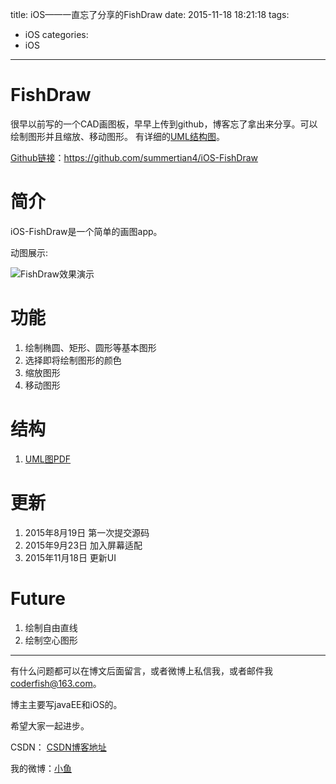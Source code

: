 title: iOS——一直忘了分享的FishDraw
date: 2015-11-18 18:21:18
tags:
  - iOS
categories:
  - iOS
---

# FishDraw
很早以前写的一个CAD画图板，早早上传到github，博客忘了拿出来分享。可以绘制图形并且缩放、移动图形。
有详细的[UML结构图](https://github.com/summertian4/iOS-FishDraw/blob/master/FishDraw/FishDraw.pdf)。

[Github链接](https://github.com/summertian4/iOS-FishDraw)：https://github.com/summertian4/iOS-FishDraw

# 简介
iOS-FishDraw是一个简单的画图app。

动图展示:

![FishDraw效果演示](http://7xnrog.com1.z0.glb.clouddn.com/github_iOS-FishDraw-show.gif)

<!--more-->


# 功能
1. 绘制椭圆、矩形、圆形等基本图形
2. 选择即将绘制图形的颜色
3. 缩放图形
4. 移动图形

# 结构
1. [UML图PDF](https://github.com/summertian4/iOS-FishDraw/blob/master/FishDraw/FishDraw.pdf)


# 更新
1. 2015年8月19日  第一次提交源码
2. 2015年9月23日  加入屏幕适配
3. 2015年11月18日 更新UI

# Future
1. 绘制自由直线
2. 绘制空心图形

----

有什么问题都可以在博文后面留言，或者微博上私信我，或者邮件我<coderfish@163.com>。

博主主要写javaEE和iOS的。

希望大家一起进步。

CSDN： [CSDN博客地址](http://blog.csdn.net/u010127917)

我的微博：[小鱼](http://weibo.com/coderfish/)

